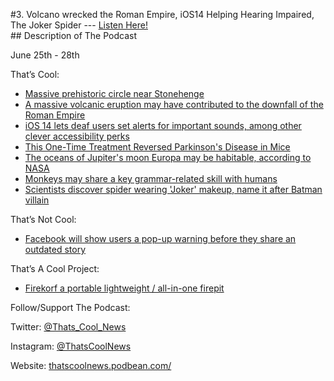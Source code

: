 #3. Volcano wrecked the Roman Empire, iOS14 Helping Hearing Impaired, The Joker Spider
        ---
        [Listen Here!](https://thatscoolnews.podbean.com/e/volcano-wrecked-the-roman-empire-ios14-helping-hearing-impaired-the-joker-spider-ep-3/) \
        ## Description of The Podcast
        <p style="text-align:left;">June 25th - 28th </p>

<p style="text-align:left;">That’s Cool:</p>

<ul style="text-align:left;"><li style="font-weight:400;"><a href='https://www.sciencedaily.com/releases/2020/06/200622164652.htm'>Massive prehistoric circle near Stonehenge</a></li>

<li style="font-weight:400;"><a href='https://www.popsci.com/story/environment/volcano-eruption-roman-empire/'>A massive volcanic eruption may have contributed to the downfall of the Roman Empire</a> </li>

<li style="font-weight:400;"><a href='https://techcrunch.com/2020/06/25/ios-14-lets-deaf-users-set-alerts-for-important-sounds-among-other-clever-accessibility-perks/'>iOS 14 lets deaf users set alerts for important sounds, among other clever accessibility perks</a></li>

<li style="font-weight:400;"><a href='https://interestingengineering.com/this-one-time-neuron-treatment-reversed-parkinsons-disease-in-mice'>This One-Time Treatment Reversed Parkinson's Disease in Mice</a></li>

<li style="font-weight:400;"><a href='https://thenextweb.com/syndication/2020/06/27/the-oceans-of-jupiters-moon-europa-may-be-habitable-according-to-nasa/'>The oceans of Jupiter's moon Europa may be habitable, according to NASA</a></li>

<li style="font-weight:400;"><a href='https://www.sciencenews.org/article/monkeys-may-share-key-grammar-related-skill-with-humans'>Monkeys may share a key grammar-related skill with humans</a></li>

<li style="font-weight:400;"><a href='https://www.livescience.com/joker-spider-joaquin-phoenix.html'>Scientists discover spider wearing 'Joker' makeup, name it after Batman villain</a></li>

</ul>
<p style="text-align:left;">That’s Not Cool:</p>

<ul style="text-align:left;"><li style="font-weight:400;"><a href='https://techcrunch.com/2020/06/25/facebook-old-content-notification-screen/'>Facebook will show users a pop-up warning before they share an outdated story</a></li>

</ul>
<p style="text-align:left;">That’s A Cool Project:</p>

<ul style="text-align:left;"><li style="font-weight:400;"><a href='https://www.indiegogo.com/projects/firekorf-fire-pit-grill-and-roasting-spit#/'>Firekorf a portable lightweight / all-in-one firepit</a></li>

</ul>
<p style="text-align:left;">Follow/Support The Podcast:</p>

<p style="text-align:left;">Twitter: <a href='https://twitter.com/Thats_Cool_News'>@Thats_Cool_News</a></p>

<p style="text-align:left;">Instagram: <a href='https://www.instagram.com/thatscoolnews/'>@ThatsCoolNews</a></p>

<p style="text-align:left;">Website: <a href='https://thatscoolnews.podbean.com/'>thatscoolnews.podbean.com/</a></p>
